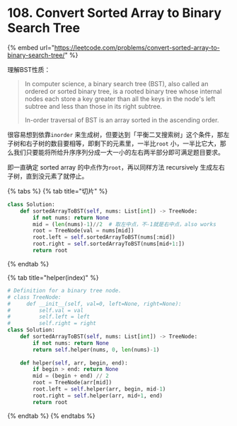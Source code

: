 # 108. Convert Sorted Array to Binary Search Tree

{% embed url="https://leetcode.com/problems/convert-sorted-array-to-binary-search-tree/" %}

理解BST性质：

> In computer science, a binary search tree \(BST\), also called an ordered or sorted binary tree, is a rooted binary tree whose internal nodes each store a key greater than all the keys in the node's left subtree and less than those in its right subtree.
>
> In-order traversal of BST is an array sorted in the ascending order.

很容易想到依靠`inorder` 来生成树，但要达到「平衡二叉搜索树」这个条件，那左子树和右子树的数目要相等，即剩下的元素里，一半比`root` 小，一半比它大，那么我们只要能将所给升序序列分成一大一小的左右两半部分即可满足题目要求。

即一直确定 sorted array 的中点作为`root`，再以同样方法 recursively 生成左右子树，直到没元素了就停止。

{% tabs %}
{% tab title="切片" %}
```python
class Solution:
    def sortedArrayToBST(self, nums: List[int]) -> TreeNode:
        if not nums: return None
        mid = (len(nums)-1)//2  # 取左中点，不-1就是右中点，also works
        root = TreeNode(val = nums[mid])
        root.left = self.sortedArrayToBST(nums[:mid])
        root.right = self.sortedArrayToBST(nums[mid+1:])
        return root
```
{% endtab %}

{% tab title="helper\(index\)" %}
```python
# Definition for a binary tree node.
# class TreeNode:
#     def __init__(self, val=0, left=None, right=None):
#         self.val = val
#         self.left = left
#         self.right = right
class Solution:
    def sortedArrayToBST(self, nums: List[int]) -> TreeNode:
        if not nums: return None
        return self.helper(nums, 0, len(nums)-1)
    
    def helper(self, arr, begin, end):
        if begin > end: return None
        mid = (begin + end) // 2
        root = TreeNode(arr[mid])
        root.left = self.helper(arr, begin, mid-1)
        root.right = self.helper(arr, mid+1, end)
        return root
```
{% endtab %}
{% endtabs %}



